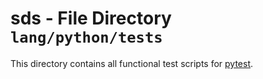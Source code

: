 # sds - File Directory **`lang/python/tests`**

This directory contains all functional test scripts for [pytest](https://github.com/pytest-dev/pytest/). 
